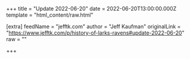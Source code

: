 
+++
title = "Update 2022-06-20"
date = 2022-06-20T13:00:00.000Z
template = "html_content/raw.html"

[extra]
feedName = "jefftk.com"
author = "Jeff Kaufman"
originalLink = "https://www.jefftk.com/p/history-of-larks-ravens#update-2022-06-20"
raw = ""

+++

